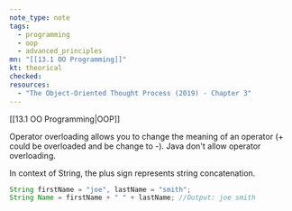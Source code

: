 ```yaml
---
note_type: note
tags:
  - programming
  - oop
  - advanced_principles
mn: "[[13.1 OO Programming]]"
kt: theorical
checked: 
resources:
  - "The Object-Oriented Thought Process (2019) - Chapter 3"
---
```

[[13.1 OO Programming|OOP]]

Operator overloading allows you to change the meaning of an operator (+ could be overloaded and be change to -). Java don't allow operator overloading. 

In context of String, the plus sign represents string concatenation.
```Java
String firstName = "joe", lastName = "smith";
String Name = firstName + " " + lastName; //Output: joe smith
```


